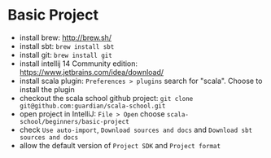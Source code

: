Basic Project
=============

- install brew: http://brew.sh/
- install sbt: `brew install sbt`
- install git: `brew install git`
- install intellij 14 Community edition: https://www.jetbrains.com/idea/download/
- install scala plugin: `Preferences > plugins` search for "scala". Choose to install the plugin 
- checkout the scala school github project: `git clone git@github.com:guardian/scala-school.git`
- open project in IntelliJ: `File > Open` choose `scala-school/beginners/basic-project`
- check `Use auto-import`, `Download sources and docs` and `Download sbt sources and docs`
- allow the default version of `Project SDK` and `Project format`
